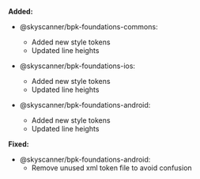 **Added:**
- @skyscanner/bpk-foundations-commons:
  - Added new style tokens
  - Updated line heights

- @skyscanner/bpk-foundations-ios:
  - Added new style tokens
  - Updated line heights

- @skyscanner/bpk-foundations-android:
  - Added new style tokens
  - Updated line heights

**Fixed:**
- @skyscanner/bpk-foundations-android:
  - Remove unused xml token file to avoid confusion
